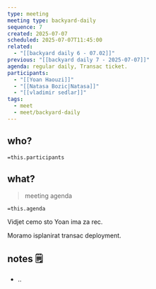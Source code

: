 ```yaml
---
type: meeting
meeting type: backyard-daily
sequence: 7
created: 2025-07-07
scheduled: 2025-07-07T11:45:00
related:
  - "[[backyard daily 6 - 07.02]]"
previous: "[[backyard daily 7 - 2025-07-07]]"
agenda: regular daily, Transac ticket.
participants:
  - "[[Yoan Haouzi]]"
  - "[[Natasa Bozic|Natasa]]"
  - "[[vladimir sedlar]]"
tags:
  - meet
  - meet/backyard-daily
---
```

## who?

`=this.participants`

## what?
> meeting agenda

`=this.agenda`

Vidjet cemo sto Yoan ima za rec.

Moramo isplanirat transac deployment.

## notes 🗒

- ..